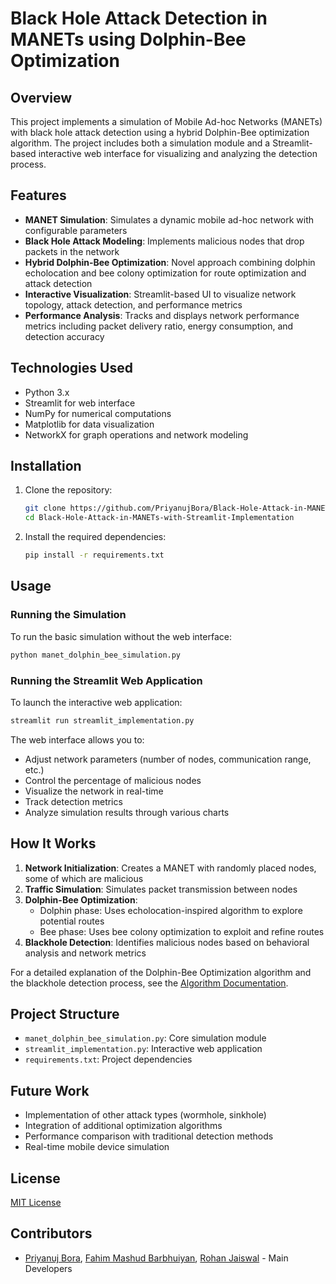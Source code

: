 # Black Hole Attack Detection in MANETs using Dolphin-Bee Optimization

## Overview

This project implements a simulation of Mobile Ad-hoc Networks (MANETs) with black hole attack detection using a hybrid Dolphin-Bee optimization algorithm. The project includes both a simulation module and a Streamlit-based interactive web interface for visualizing and analyzing the detection process.

## Features

- **MANET Simulation**: Simulates a dynamic mobile ad-hoc network with configurable parameters
- **Black Hole Attack Modeling**: Implements malicious nodes that drop packets in the network
- **Hybrid Dolphin-Bee Optimization**: Novel approach combining dolphin echolocation and bee colony optimization for route optimization and attack detection
- **Interactive Visualization**: Streamlit-based UI to visualize network topology, attack detection, and performance metrics
- **Performance Analysis**: Tracks and displays network performance metrics including packet delivery ratio, energy consumption, and detection accuracy

## Technologies Used

- Python 3.x
- Streamlit for web interface
- NumPy for numerical computations
- Matplotlib for data visualization
- NetworkX for graph operations and network modeling

## Installation

1. Clone the repository:
   ```bash
   git clone https://github.com/PriyanujBora/Black-Hole-Attack-in-MANETs-with-Streamlit-Implementation.git
   cd Black-Hole-Attack-in-MANETs-with-Streamlit-Implementation
   ```

2. Install the required dependencies:
   ```bash
   pip install -r requirements.txt
   ```

## Usage

### Running the Simulation

To run the basic simulation without the web interface:

```bash
python manet_dolphin_bee_simulation.py
```

### Running the Streamlit Web Application

To launch the interactive web application:

```bash
streamlit run streamlit_implementation.py
```

The web interface allows you to:
- Adjust network parameters (number of nodes, communication range, etc.)
- Control the percentage of malicious nodes
- Visualize the network in real-time
- Track detection metrics
- Analyze simulation results through various charts

## How It Works

1. **Network Initialization**: Creates a MANET with randomly placed nodes, some of which are malicious
2. **Traffic Simulation**: Simulates packet transmission between nodes
3. **Dolphin-Bee Optimization**:
   - Dolphin phase: Uses echolocation-inspired algorithm to explore potential routes
   - Bee phase: Uses bee colony optimization to exploit and refine routes
4. **Blackhole Detection**: Identifies malicious nodes based on behavioral analysis and network metrics

For a detailed explanation of the Dolphin-Bee Optimization algorithm and the blackhole detection process, see the [Algorithm Documentation](ALGORITHM.md).

## Project Structure

- `manet_dolphin_bee_simulation.py`: Core simulation module
- `streamlit_implementation.py`: Interactive web application
- `requirements.txt`: Project dependencies

## Future Work

- Implementation of other attack types (wormhole, sinkhole)
- Integration of additional optimization algorithms
- Performance comparison with traditional detection methods
- Real-time mobile device simulation

## License

[MIT License](LICENSE)

## Contributors

- [Priyanuj Bora](https://github.com/PriyanujBora), [Fahim Mashud Barbhuiyan](https://github.com/Fahim98), [Rohan Jaiswal](https://github.com/RohanJaiswall) - Main Developers
